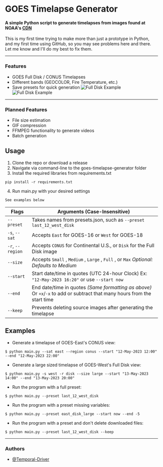 

# GOES Timelapse Generator  
  
#### A simple Python script to generate timelapses from images found at NOAA's [CDN](https://cdn.star.nesdis.noaa.gov/GOES16/)  
  
This is my first time trying to make more than just a prototype in Python, and my first time using GitHub, so you may see problems here and there. Let me know and I'll do my best to fix them.  
___  
  
### Features  
  
- GOES Full Disk / CONUS Timelapses
- Different bands (GEOCOLOR, Fire Temperature, etc.)
- Save presets for quick generation
![Full Disk Example](https://raw.githubusercontent.com/secondbyte/gtg-images/main/Full%20Disk%20Example.png)![Full Disk Example](https://raw.githubusercontent.com/secondbyte/gtg-images/main/CONUS%20Example.png)
___  
  
### Planned Features
- File size estimation
- GIF compression  
- FFMPEG functionality to generate videos  
- Batch generation  
  
## Usage  
  
1. Clone the repo or download a release  
2. Navigate via command-line to the goes-timelapse-generator folder  
3. Install the required libraries from requirements.txt  
  
```shell  
pip install -r requirements.txt
```  
  
4. Run main.py with your desired settings  
  
```shell  
See examples below
```  
  
| Flags | Arguments (Case-Insensitive) |  
|------------------|-----------------------------------------------------------------------------------------------------------------|  
| `--preset` | Takes names from presets.json, such as `--preset last_12_west_disk` |
| `-s`, `--sat` | Accepts `East` for GOES-16 or `West` for GOES-18 |  
| `-r`, `--region` | Accepts `CONUS` for Continental U.S., or `Disk` for the Full Disk image |  
| `--size` | Accepts `Small` , `Medium` , `Large` , `Full` , or `Max`  *Optional: Defaults to Medium* |  
| `--start` | Start date/time in quotes (UTC 24-hour Clock) Ex: `"12-May-2023 16:20"` or use `--start now` |  
| `--end` | End date/time in quotes *(Same formatting as above)* Or `+x`/`-x` to add or subtract that many hours from the start time |  
| `--keep` | Prevents deleting source images after generating the timelapse |
  
## Examples  
  
- Generate a timelapse of GOES-East's CONUS view:  
  
```shell  
$ python main.py --sat east --region conus --start "12-May-2023 12:00" --end "12-May-2023 22:00"
```  
  
- Generate a large sized timelapse of GOES-West's Full Disk view:  
  
```shell  
$ python main.py -s west -r disk --size large --start "13-May-2023 14:00" --end "13-May-2023 20:00"
```  
  
- Run the program with a full preset:  
  
```shell  
$ python main.py --preset last_12_west_disk
```  
- Run the program with a preset missing variables:  
  
```shell  
$ python main.py --preset east_disk_large --start now --end -5
``` 
- Run the program with a preset and don't delete downloaded files:  
  
```shell  
$ python main.py --preset last_12_west_disk --keep
``` 
  
___  
  
### Authors  
  
- [@Temporal-Driver](https://www.github.com/temporal-driver)
